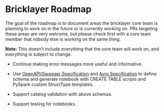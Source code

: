 # Bricklayer Roadmap

The goal of the roadmap is to document areas the bricklayer core team is
planning to work on in the future or is currently working on. PRs
targeting these areas are very welcome, but please check first with a
core team member that nobody else is working on the same thing.

**Note:** This doesn’t include everything that the core team will work
on, and everything is subject to change.

- Continue making error messages more useful and informative.

- Use [OpenAPI/Swagger Specification](https://swagger.io/specification/) and [Avro Specification](https://avro.apache.org/docs/current/gettingstartedpython.html) to define schema and generate notebook with CREATE TABLE scripts and PySpark custom StructType templates.

- Support catalog validation with above schemas.

- Support testing for notebooks.
